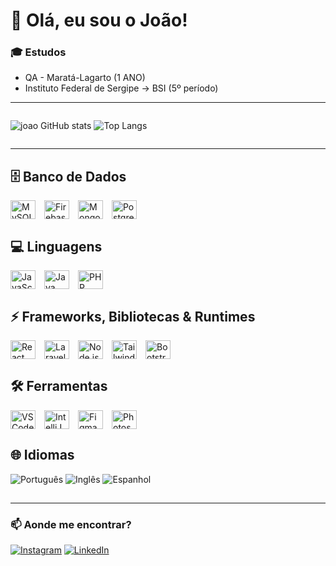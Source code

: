 # 👋 Olá, eu sou o João!

### 🎓 Estudos
- QA - Maratá-Lagarto (1 ANO)  
- Instituto Federal de Sergipe → BSI (5º período)

---

<div style="display: flex; gap: 1em; flex-wrap: wrap;">

![joao GitHub stats](https://github-readme-stats.vercel.app/api?username=joaoantonio300&show_icons=true&theme=dracula)
![Top Langs](https://github-readme-stats.vercel.app/api/top-langs/?username=joaoantonio300&layout=compact)

</div>

---

## 🗄️ Banco de Dados
<div style="display: flex; gap: 1em; flex-wrap: wrap; align-items: center;">   
  <img alt="MySQL" height="30" width="40" src="https://cdn.jsdelivr.net/gh/devicons/devicon@latest/icons/mysql/mysql-original-wordmark.svg" />
  <img alt="Firebase" height="30" width="40" src="https://cdn.jsdelivr.net/gh/devicons/devicon@latest/icons/firebase/firebase-plain.svg" />
  <img alt="MongoDB" height="30" width="40" src="https://cdn.jsdelivr.net/gh/devicons/devicon@latest/icons/mongodb/mongodb-original.svg" />
  <img alt="PostgreSQL" height="30" width="40" src="https://cdn.jsdelivr.net/gh/devicons/devicon@latest/icons/postgresql/postgresql-original.svg" />
</div>  

## 💻 Linguagens
<div style="display: flex; gap: 1em; flex-wrap: wrap; align-items: center;">   
  <img alt="JavaScript" height="30" width="40" src="https://cdn.jsdelivr.net/gh/devicons/devicon@latest/icons/javascript/javascript-original.svg" />
  <img alt="Java" height="30" width="40" src="https://cdn.jsdelivr.net/gh/devicons/devicon@latest/icons/java/java-original.svg" />
  <img alt="PHP" height="30" width="40" src="https://cdn.jsdelivr.net/gh/devicons/devicon@latest/icons/php/php-original.svg" />
</div>

## ⚡ Frameworks, Bibliotecas & Runtimes
<div style="display: flex; gap: 1em; flex-wrap: wrap; align-items: center;">   
  <img alt="React" height="30" width="40" src="https://cdn.jsdelivr.net/gh/devicons/devicon@latest/icons/react/react-original.svg" />
  <img alt="Laravel" height="30" width="40" src="https://cdn.jsdelivr.net/gh/devicons/devicon@latest/icons/laravel/laravel-original.svg" />
  <img alt="Node.js" height="30" width="40" src="https://cdn.jsdelivr.net/gh/devicons/devicon@latest/icons/nodejs/nodejs-original.svg" />
  <img alt="TailwindCSS" height="30" width="40" src="https://cdn.jsdelivr.net/gh/devicons/devicon@latest/icons/tailwindcss/tailwindcss-original.svg" />
  <img alt="Bootstrap" height="30" width="40" src="https://cdn.jsdelivr.net/gh/devicons/devicon@latest/icons/bootstrap/bootstrap-original.svg" />   
</div>

## 🛠️ Ferramentas
<div style="display: flex; gap: 1em; flex-wrap: wrap; align-items: center;">   
  <img alt="VSCode" height="30" width="40" src="https://cdn.jsdelivr.net/gh/devicons/devicon@latest/icons/vscode/vscode-original.svg" />
  <img alt="IntelliJ" height="30" width="40" src="https://cdn.jsdelivr.net/gh/devicons/devicon@latest/icons/intellij/intellij-original.svg" />
  <img alt="Figma" height="30" width="40" src="https://cdn.jsdelivr.net/gh/devicons/devicon@latest/icons/figma/figma-original.svg" />
  <img alt="Photoshop" height="30" width="40" src="https://cdn.jsdelivr.net/gh/devicons/devicon@latest/icons/photoshop/photoshop-original.svg" />
</div>  

## 🌐 Idiomas
  ![Português](https://img.shields.io/badge/Português-Nativo-4CAF50?style=for-the-badge)
  ![Inglês](https://img.shields.io/badge/Inglês-Intermediário-2196F3?style=for-the-badge)
  ![Espanhol](https://img.shields.io/badge/Espanhol-Básico-FFC107?style=for-the-badge)


##

---

### 📫 Aonde me encontrar?
[![Instagram](https://img.shields.io/badge/Instagram-E4405F?style=for-the-badge&logo=instagram&logoColor=white)](https://www.instagram.com/jonharts_/)
[![LinkedIn](https://img.shields.io/badge/LinkedIn-0A66C2?style=for-the-badge&logo=linkedin&logoColor=white)](https://www.linkedin.com/in/jo%C3%A3o-antonio-santos-alves-790859265/)
